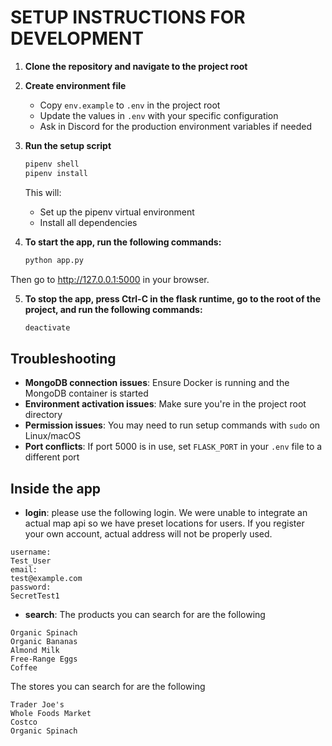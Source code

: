 # SETUP INSTRUCTIONS FOR DEVELOPMENT

1. **Clone the repository and navigate to the project root**

2. **Create environment file**
   - Copy `env.example` to `.env` in the project root
   - Update the values in `.env` with your specific configuration
   - Ask in Discord for the production environment variables if needed

3. **Run the setup script**
   ```bash
   pipenv shell
   pipenv install
   ```
   This will:
   - Set up the pipenv virtual environment
   - Install all dependencies

4. **To start the app, run the following commands:**

    ```bash
   python app.py
    ```
Then go to http://127.0.0.1:5000 in your browser.

5. **To stop the app, press Ctrl-C in the flask runtime, go to the root of the project, and run the following commands:**

    ```bash
    deactivate
    ```

## Troubleshooting

- **MongoDB connection issues**: Ensure Docker is running and the MongoDB container is started
- **Environment activation issues**: Make sure you're in the project root directory
- **Permission issues**: You may need to run setup commands with `sudo` on Linux/macOS
- **Port conflicts**: If port 5000 is in use, set `FLASK_PORT` in your `.env` file to a different port

## Inside the app

- **login**: please use the following login. We were unable to integrate an actual map api so we have preset locations for users. If you register your own account, actual address will not be properly used. 
```
username:
Test_User
email:
test@example.com
password:
SecretTest1
```
- **search**: 
The products you can search for are the following
```
Organic Spinach
Organic Bananas
Almond Milk
Free-Range Eggs
Coffee
```
The stores you can search for are the following
```
Trader Joe's
Whole Foods Market
Costco
Organic Spinach